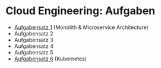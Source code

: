 # Cloud Engineering: Aufgaben

* [Aufgabensatz 1](exercise-01) (Monolith & Microservice Architecture)
* Aufgabensatz 2
* Aufgabensatz 3
* Aufgabensatz 4
* Aufgabensatz 5
* [Aufgabensatz 6](exercise-06) (Kubernetes)
